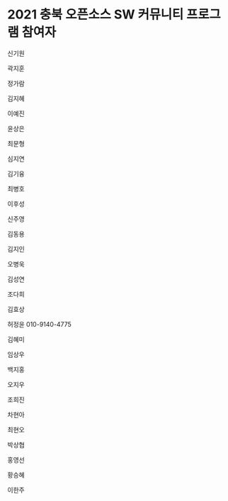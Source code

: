 # 2021 충북 오픈소스 SW 커뮤니티 프로그램 참여자

신기원

곽지훈

정가람

김지혜

이예진

윤상은

최문형

심지연

김기융

최병호

이후성

신주영

김동용

김지인

오병욱

김성연

조다희

김효상

허정윤 010-9140-4775

김혜미

임상우

백지홍

오지우

조희진

차현아

최현오

박상협

홍영선

황승혜

이한주
